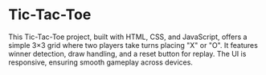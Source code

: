# Tic-Tac-Toe
This Tic-Tac-Toe project, built with HTML, CSS, and JavaScript, offers a simple 3×3 grid where two players take turns placing "X" or "O". It features winner detection, draw handling, and a reset button for replay. The UI is responsive, ensuring smooth gameplay across devices.
